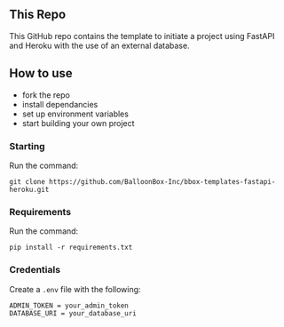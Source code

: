 ## This Repo

This GitHub repo contains the template to initiate a project using FastAPI and Heroku with the use of an external database.

## How to use

- fork the repo
- install dependancies
- set up environment variables
- start building your own project

### Starting

Run the command:

```
git clone https://github.com/BalloonBox-Inc/bbox-templates-fastapi-heroku.git

```

### Requirements

Run the command:

```
pip install -r requirements.txt
```

### Credentials

Create a `.env` file with the following:

```
ADMIN_TOKEN = your_admin_token
DATABASE_URI = your_database_uri
```
